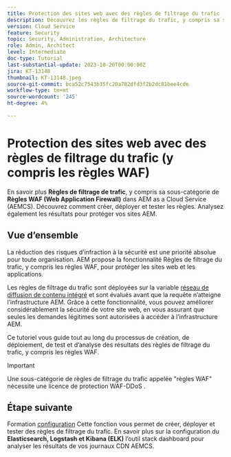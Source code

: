 ```yaml
---
title: Protection des sites web avec des règles de filtrage du trafic (y compris les règles WAF)
description: Découvrez les règles de filtrage du trafic, y compris sa sous-catégorie de règles de pare-feu d’applications web (WAF). Comment créer, déployer et tester les règles. Analysez également les résultats pour protéger vos sites AEM.
version: Cloud Service
feature: Security
topic: Security, Administration, Architecture
role: Admin, Architect
level: Intermediate
doc-type: Tutorial
last-substantial-update: 2023-10-20T00:00:00Z
jira: KT-13148
thumbnail: KT-13148.jpeg
source-git-commit: bca52c7543b35fc20a782dfd3f2b2dc81bee4cde
workflow-type: tm+mt
source-wordcount: '245'
ht-degree: 4%

---
```



# Protection des sites web avec des règles de filtrage du trafic (y compris les règles WAF)

En savoir plus **Règles de filtrage de trafic**, y compris sa sous-catégorie de **Règles WAF (Web Application Firewall)** dans AEM as a Cloud Service (AEMCS). Découvrez comment créer, déployer et tester les règles. Analysez également les résultats pour protéger vos sites AEM.

## Vue d’ensemble

La réduction des risques d’infraction à la sécurité est une priorité absolue pour toute organisation. AEM propose la fonctionnalité Règles de filtrage du trafic, y compris les règles WAF, pour protéger les sites web et les applications.

Les règles de filtrage du trafic sont déployées sur la variable [réseau de diffusion de contenu intégré](https://experienceleague.adobe.com/docs/experience-manager-cloud-service/content/implementing/content-delivery/cdn.html?lang=fr) et sont évalués avant que la requête n’atteigne l’infrastructure AEM. Grâce à cette fonctionnalité, vous pouvez améliorer considérablement la sécurité de votre site web, en vous assurant que seules les demandes légitimes sont autorisées à accéder à l’infrastructure AEM.

Ce tutoriel vous guide tout au long du processus de création, de déploiement, de test et d’analyse des résultats des règles de filtrage du trafic, y compris les règles WAF.

>[!IMPORTANT]
>
> Une sous-catégorie de règles de filtrage du trafic appelée &quot;règles WAF&quot; nécessite une licence de protection WAF-DDoS .


## Étape suivante

Formation [configuration](./how-to-setup.md) Cette fonction vous permet de créer, déployer et tester des règles de filtrage du trafic. En savoir plus sur la configuration du **Elasticsearch, Logstash et Kibana (ELK)** l’outil stack dashboard pour analyser les résultats de vos journaux CDN AEMCS.




